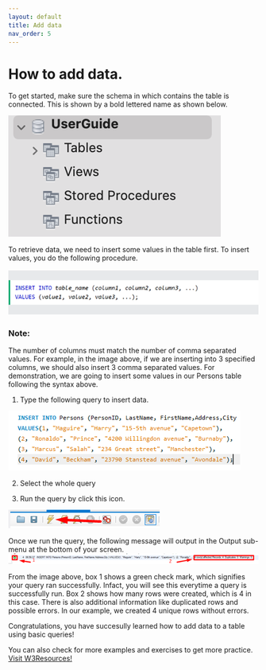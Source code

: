 ```yaml
---
layout: default
title: Add data
nav_order: 5
---
```



# How to add data.


To get started, make sure the schema in which contains the table is connected. This is shown by a bold lettered name as shown below. 

![Connected schema](https://github.com/vasshorin/VPD-Comm/blob/Gh-pages/assets/images/add20.png?raw=true)

To retrieve data, we need to insert some values in the table first. To insert values, you do the following procedure. 

![Insert Syntax](https://github.com/vasshorin/VPD-Comm/blob/Gh-pages/assets/images/add2.png?raw=true)

### Note: 
The number of columns must match the number of comma separated values. For example, in the image above, if we are inserting into 3 specified columns, we should also insert 3 comma separated values. 
For demonstration, we are going to insert some values in our Persons table following the syntax above.

1. Type the following query to insert data.


![Insert data](https://github.com/vasshorin/VPD-Comm/blob/Gh-pages/assets/images/add3.png?raw=true)

2. Select the whole query

3. Run the query by click this icon.

![Run query](https://github.com/vasshorin/VPD-Comm/blob/Gh-pages/assets/images/add5.png?raw=true)

Once we run the query, the following message will output in the Output sub-menu at the bottom of your screen.
![Query sub-menu](https://github.com/vasshorin/VPD-Comm/blob/Gh-pages/assets/images/add6.png?raw=true)

From the image above, box 1 shows a green check mark, which signifies your query ran successfully. Infact, you will see this everytime a query is successfully run. Box 2 shows how many rows were created, which is 4 in this case. There is also additional information like duplicated rows and possible errors. In our example, we created 4 unique rows without errors. 

Congratulations, you have succesully learned how to add data to a table using basic queries!

You can also check for more examples and exercises to get more practice. 
[Visit W3Resources!](https://www.w3schools.com/mysql/mysql_insert.asp)

